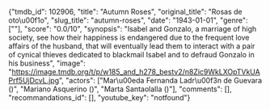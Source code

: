 {"tmdb_id": 102906, "title": "Autumn Roses", "original_title": "Rosas de oto\u00f1o", "slug_title": "autumn-roses", "date": "1943-01-01", "genre": [""], "score": "0.0/10", "synopsis": "Isabel and Gonzalo, a marriage of high society, see how their happiness is endangered due to the frequent love affairs of the husband, that will eventually lead them to interact with a pair of cynical thieves dedicated to blackmail Isabel and to defraud Gonzalo in his business", "image": "https://image.tmdb.org/t/p/w185_and_h278_bestv2/n8Zic9WkLXOpTVkUAPrf5UjDcvL.jpg", "actors": ["Mar\u00eda Fernanda Ladr\u00f3n de Guevara ()", "Mariano Asquerino ()", "Marta Santaolalla ()"], "comments": [], "recommandations_id": [], "youtube_key": "notfound"}